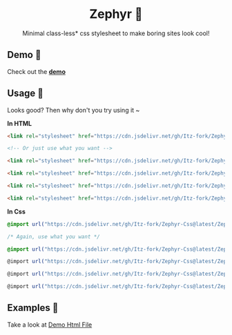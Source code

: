 <h1 align="center">Zephyr 🎐</h1>

<p align="center">
  Minimal class-less* css stylesheet to make boring sites look cool!
</p>



## Demo 👀
Check out the [**demo**]()


## Usage 🤔
Looks good? Then why don't you try using it ~


**In HTML**
```html
<link rel="stylesheet" href="https://cdn.jsdelivr.net/gh/Itz-fork/Zephyr-Css@latest/Zephyr/Zephyr.all.css">

<!-- Or just use what you want -->

<link rel="stylesheet" href="https://cdn.jsdelivr.net/gh/Itz-fork/Zephyr-Css@latest/Zephyr/styles/buttons.css">

<link rel="stylesheet" href="https://cdn.jsdelivr.net/gh/Itz-fork/Zephyr-Css@latest/Zephyr/styles/card.css">

<link rel="stylesheet" href="https://cdn.jsdelivr.net/gh/Itz-fork/Zephyr-Css@latest/Zephyr/styles/text.css">

<link rel="stylesheet" href="https://cdn.jsdelivr.net/gh/Itz-fork/Zephyr-Css@latest/Zephyr/styles/form.css">
```

**In Css**
```css
@import url("https://cdn.jsdelivr.net/gh/Itz-fork/Zephyr-Css@latest/Zephyr/Zephyr.all.css");

/* Again, use what you want */

@import url("https://cdn.jsdelivr.net/gh/Itz-fork/Zephyr-Css@latest/Zephyr/styles/buttons.css")

@import url("https://cdn.jsdelivr.net/gh/Itz-fork/Zephyr-Css@latest/Zephyr/styles/card.css")

@import url("https://cdn.jsdelivr.net/gh/Itz-fork/Zephyr-Css@latest/Zephyr/styles/text.css")

@import url("https://cdn.jsdelivr.net/gh/Itz-fork/Zephyr-Css@latest/Zephyr/styles/form.css")
```


## Examples 👷
Take a look at [Demo Html File](https://github.com/Itz-fork/Zephyr-Css/blob/main/index.html)
